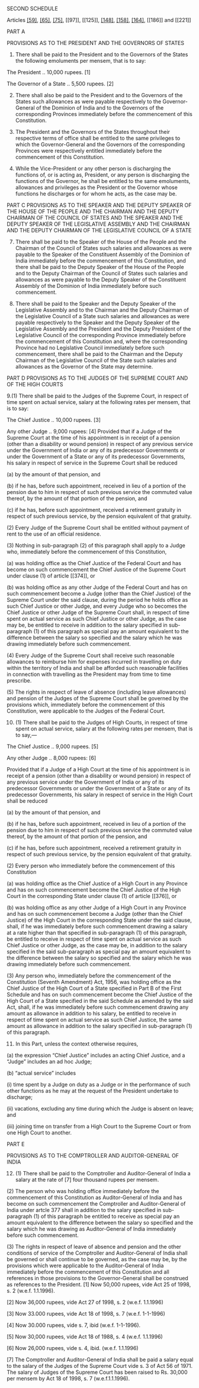 SECOND SCHEDULE


Articles [[59]](3), [[65]](3), [[75]](6), [[97]], [[125]], [[148]](3), [[158]](3), [[164]](5), [[186]] and [[221]]


PART A


PROVISIONS AS TO THE PRESIDENT AND THE GOVERNORS OF STATES


1. There shall be paid to the President and to the Governors of the States the following emoluments per mensem, that is to say:

The President .. 10,000 rupees. [1]

The Governor of a State .. 5,500 rupees. [2]

2. There shall also be paid to the President and to the Governors of the States such allowances as were payable respectively to the Governor-General of the Dominion of India and to the Governors of the corresponding Provinces immediately before the commencement of this Constitution.

3. The President and the Governors of the States throughout their respective terms of office shall be entitled to the same privileges to which the Governor-General and the Governors of the corresponding Provinces were respectively entitled immediately before the commencement of this Constitution.

4. While the Vice-President or any other person is discharging the functions of, or is acting as, President, or any person is discharging the functions of the Governor, he shall be entitled to the same emoluments, allowances and privileges as the President or the Governor whose functions he discharges or for whom he acts, as the case may be.

PART C
PROVISIONS AS TO THE SPEAKER AND THE DEPUTY SPEAKER OF THE HOUSE OF THE PEOPLE AND THE CHAIRMAN AND THE DEPUTY CHAIRMAN 
OF THE COUNCIL OF STATES AND THE SPEAKER AND THE 
DEPUTY SPEAKER OF THE LEGISLATIVE ASSEMBLY 
AND THE CHAIRMAN AND THE DEPUTY
CHAIRMAN OF THE LEGISLATIVE 
COUNCIL OF A STATE


7. There shall be paid to the Speaker of the House of the People and the Chairman of the Council of States such salaries and allowances as were payable to the Speaker of the Constituent Assembly of the Dominion of India immediately before the commencement of this Constitution, and there shall be paid to the Deputy Speaker of the House of the People and to the Deputy Chairman of the Council of States such salaries and allowances as were payable to the Deputy Speaker of the Constituent Assembly of the Dominion of India immediately before such commencement.

8. There shall be paid to the Speaker and the Deputy Speaker of the Legislative Assembly and to the Chairman and the Deputy Chairman of the Legislative Council of a State such salaries and allowances as were payable respectively to the Speaker and the Deputy Speaker of the Legislative Assembly and the President and the Deputy President of the Legislative Council of the corresponding Province immediately before the commencement of this Constitution and, where the corresponding Province had no Legislative Council immediately before such commencement, there shall be paid to the Chairman and the Deputy Chairman of the Legislative Council of the State such salaries and allowances as the Governor of the State may determine.

 

PART D
PROVISIONS AS TO THE JUDGES OF THE SUPREME COURT AND OF THE HIGH COURTS

 

9.(1) There shall be paid to the Judges of the Supreme Court, in respect of time spent on actual service, salary at the following rates per mensem, that is to say:

The Chief Justice .. 10,000 rupees. [3]

Any other Judge .. 9,000 rupees: [4] 
Provided that if a Judge of the Supreme Court at the time of his appointment is in receipt of a pension (other than a disability or wound pension) in respect of any previous service under the Government of India or any of its predecessor Governments or under the Government of a State or any of its predecessor Governments, his salary in respect of service in the Supreme Court shall be reduced

(a) by the amount of that pension, and

(b) if he has, before such appointment, received in lieu of a portion of the pension due to him in respect of such previous service the commuted value thereof, by the amount of that portion of the pension, and

(c) if he has, before such appointment, received a retirement gratuity in respect of such previous service, by the pension equivalent of that gratuity.

(2) Every Judge of the Supreme Court shall be entitled without payment of rent to the use of an official residence.

(3) Nothing in sub-paragraph (2) of this paragraph shall apply to a Judge who, immediately before the commencement of this Constitution,

(a) was holding office as the Chief Justice of the Federal Court and has become on such commencement the Chief Justice of the Supreme Court under clause (1) of article [[374]], or

(b) was holding office as any other Judge of the Federal Court and has on such commencement become a Judge (other than the Chief Justice) of the Supreme Court under the said clause,
during the period he holds office as such Chief Justice or other Judge, and every Judge who so becomes the Chief Justice or other Judge of the Supreme Court shall, in respect of time spent on actual service as such Chief Justice or other Judge, as the case may be, be entitled to receive in addition to the salary specified in sub-paragraph (1) of this paragraph as special pay an amount equivalent to the difference between the salary so specified and the salary which he was drawing immediately before such commencement.

(4) Every Judge of the Supreme Court shall receive such reasonable allowances to reimburse him for expenses incurred in travelling on duty within the territory of India and shall be afforded such reasonable facilities in connection with travelling as the President may from time to time prescribe.

(5) The rights in respect of leave of absence (including leave allowances) and pension of the Judges of the Supreme Court shall be governed by the provisions which, immediately before the commencement of this Constitution, were applicable to the Judges of the Federal Court.

10. (1) There shall be paid to the Judges of High Courts, in respect of time spent on actual service, salary at the following rates per mensem, that is to say,—

The Chief Justice .. 9,000 rupees. [5]

Any other Judge .. 8,000 rupees: [6]

Provided that if a Judge of a High Court at the time of his appointment is in receipt of a pension (other than a disability or wound pension) in respect of any previous service under the Government of India or any of its predecessor Governments or under the Government of a State or any of its predecessor Governments, his salary in respect of service in the High Court shall be reduced

(a) by the amount of that pension, and

(b) if he has, before such appointment, received in lieu of a portion of the pension due to him in respect of such previous service the commuted value thereof, by the amount of that portion of the pension, and

(c) if he has, before such appointment, received a retirement gratuity in respect of such previous service, by the pension equivalent of that gratuity.

(2) Every person who immediately before the commencement of this Constitution

(a) was holding office as the Chief Justice of a High Court in any Province and has on such commencement become the Chief Justice of the High Court in the corresponding State under clause (1) of article [[376]], or

(b) was holding office as any other Judge of a High Court in any Province and has on such commencement become a Judge (other than the Chief Justice) of the High Court in the corresponding State under the said clause, shall, if he was immediately before such commencement drawing a salary at a rate higher than that specified in sub-paragraph (1) of this paragraph, be entitled to receive in respect of time spent on actual service as such Chief Justice or other Judge, as the case may be, in addition to the salary specified in the said sub-paragraph as special pay an amount equivalent to the difference between the salary so specified and the salary which he was drawing immediately before such commencement.

(3) Any person who, immediately before the commencement of the Constitution (Seventh Amendment) Act, 1956, was holding office as the Chief Justice of the High Court of a State specified in Part B of the First Schedule and has on such commencement become the Chief Justice of the High Court of a State specified in the said Schedule as amended by the said Act, shall, if he was immediately before such commencement drawing any amount as allowance in addition to his salary, be entitled to receive in respect of time spent on actual service as such Chief Justice, the same amount as allowance in addition to the salary specified in sub-paragraph (1) of this paragraph.

11. In this Part, unless the context otherwise requires,

(a) the expression “Chief Justice” includes an acting Chief Justice, and a “Judge” includes an ad hoc Judge;

(b) “actual service” includes

(i) time spent by a Judge on duty as a Judge or in the performance of such other functions as he may at the request of the President undertake to discharge;

(ii) vacations, excluding any time during which the Judge is absent on leave; and

(iii) joining time on transfer from a High Court to the Supreme Court or from one High Court to another.

 

PART E


PROVISIONS AS TO THE COMPTROLLER AND 
AUDITOR-GENERAL OF INDIA


12. (1) There shall be paid to the Comptroller and Auditor-General of India a salary at the rate of [7] four thousand rupees per mensem.

(2) The person who was holding office immediately before the commencement of this Constitution as Auditor-General of India and has become on such commencement the Comptroller and Auditor-General of India under artcle 377 shall in addition to the salary specified in sub-paragraph (1) of this paragraph be entitled to receive as special pay an amount equivalent to the difference between the salary so specified and the salary which he was drawing as Auditor-General of India immediately before such commencement.

(3) The rights in respect of leave of absence and pension and the other conditions of service of the Comptroller and Auditor-General of India shall be governed or shall continue to be governed, as the case may be, by the provisions which were applicable to the Auditor-General of India immediately before the commencement of this Constitution and all references in those provisions to the Governor-General shall be construed as references to the President.
[1] Now 50,000 rupees, vide Act 25 of 1998, s. 2 (w.e.f. 1.1.1996).

[2] Now 36,000 rupees, vide Act 27 of 1998, s. 2 (w.e.f. 1.1.1996)

[3] Now 33.000 rupees, vide Act 18 of 1998, s. 7 (w.e.f. 1-1-1996)

[4] Now 30.000 rupees, vide s. 7, ibid (w.e.f. 1-1-1996).

[5] Now 30,000 rupees, vide Act 18 of 1988, s. 4 (w.e.f. 1.1.1996)

[6] Now 26,000 rupees, vide s. 4, ibid. (w.e.f. 1.1.1996)

[7] The Comptroller and Auditor-General of India shall be paid a salary equal to the salary of the Judges of the Supreme Court vide s. 3 of Act 56 of 1971. The salary of Judges of the Supreme Court has been raised to Rs. 30,000 per mensem by Act 18 of 1998, s. 7 (w.e.f.1.1.1996).